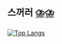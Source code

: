 ## 스꺼러 ⛈️⛈️

[![Top Langs](https://github-readme-stats.vercel.app/api/top-langs/?username=gwon08)](https://github.com/anuraghazra/github-readme-stats)
